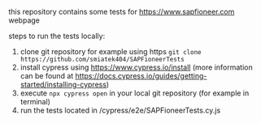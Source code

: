 this repository contains some tests for https://www.sapfioneer.com webpage

steps to run the tests locally:
1. clone git repository for example using https `git clone https://github.com/smiatek404/SAPFioneerTests`
2. install cypress using https://www.cypress.io/install (more information can be found at https://docs.cypress.io/guides/getting-started/installing-cypress)
3. execute `npx cypress open` in your local git repository (for example in terminal) 
4. run the tests located in /cypress/e2e/SAPFioneerTests.cy.js